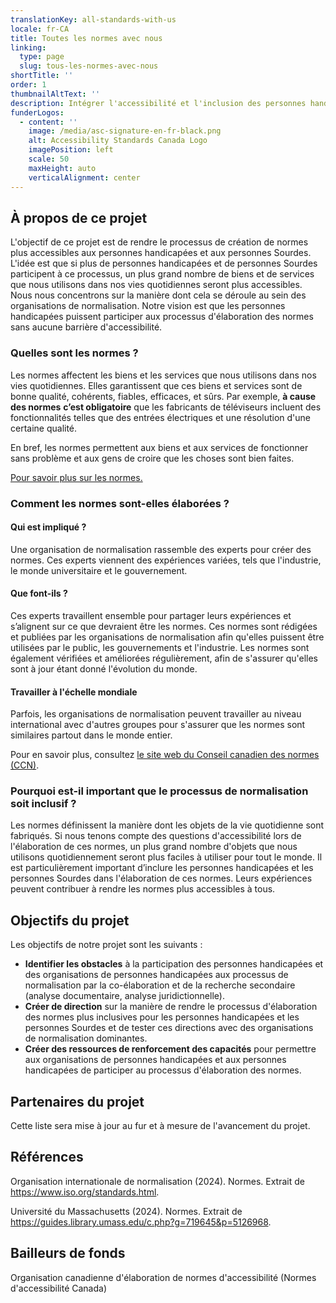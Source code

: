 ```yaml
---
translationKey: all-standards-with-us
locale: fr-CA
title: Toutes les normes avec nous
linking:
  type: page
  slug: tous-les-normes-avec-nous
shortTitle: ''
order: 1
thumbnailAltText: ''
description: Intégrer l'accessibilité et l'inclusion des personnes handicapées dans toutes les normes.
funderLogos:
  - content: ''
    image: /media/asc-signature-en-fr-black.png
    alt: Accessibility Standards Canada Logo
    imagePosition: left
    scale: 50
    maxHeight: auto
    verticalAlignment: center
---
```

## À propos de ce projet

L'objectif de ce projet est de rendre le processus de création de normes plus accessibles aux personnes handicapées et aux personnes Sourdes. L'idée est que si plus de personnes handicapées et de personnes Sourdes participent à ce processus, un plus grand nombre de biens et de services que nous utilisons dans nos vies quotidiennes seront plus accessibles. Nous nous concentrons sur la manière dont cela se déroule au sein des organisations de normalisation. Notre vision est que les personnes handicapées puissent participer aux processus d'élaboration des normes sans aucune barrière d'accessibilité.

### Quelles sont les normes ?

Les normes affectent les biens et les services que nous utilisons dans nos vies quotidiennes. Elles garantissent que ces biens et services sont de bonne qualité, cohérents, fiables, efficaces, et sûrs. Par exemple, **à cause des normes** **c’est obligatoire** que les fabricants de téléviseurs incluent des fonctionnalités telles que des entrées électriques et une résolution d'une certaine qualité.

En bref, les normes permettent aux biens et aux services de fonctionner sans problème et aux gens de croire que les choses sont bien faites.

[Pour savoir plus sur les normes.](https://youtu.be/S47SCjCYJHo?si=VY\_Y8Yv4Z4kmKDcG)

### Comment les normes sont-elles élaborées ?

#### Qui est impliqué ?

Une organisation de normalisation rassemble des experts pour créer des normes. Ces experts viennent des expériences variées, tels que l'industrie, le monde universitaire et le gouvernement.

#### Que font-ils ?

Ces experts travaillent ensemble pour partager leurs expériences et s’alignent sur ce que devraient être les normes. Ces normes sont rédigées et publiées par les organisations de normalisation afin qu'elles puissent être utilisées par le public, les gouvernements et l'industrie. Les normes sont également vérifiées et améliorées régulièrement, afin de s'assurer qu'elles sont à jour étant donné l'évolution du monde.

#### Travailler à l'échelle mondiale

Parfois, les organisations de normalisation peuvent travailler au niveau international avec d'autres groupes pour s'assurer que les normes sont similaires partout dans le monde entier.

Pour en savoir plus, consultez [le site web du Conseil canadien des normes (CCN)](https://ccn-scc.ca/normes/processus-delaboration-de-normes/elaboration-de-normes-nationales).

### Pourquoi est-il important que le processus de normalisation soit inclusif ?

Les normes définissent la manière dont les objets de la vie quotidienne sont fabriqués. Si nous tenons compte des questions d'accessibilité lors de l'élaboration de ces normes, un plus grand nombre d'objets que nous utilisons quotidiennement seront plus faciles à utiliser pour tout le monde. Il est particulièrement important d’inclure les personnes handicapées et les personnes Sourdes dans l'élaboration de ces normes. Leurs expériences peuvent contribuer à rendre les normes plus accessibles à tous.

## Objectifs du projet

Les objectifs de notre projet sont les suivants :

- **Identifier les obstacles** à la participation des personnes handicapées et des organisations de personnes handicapées aux processus de normalisation par la co-élaboration et de la recherche secondaire (analyse documentaire, analyse juridictionnelle).
- **Créer de direction** sur la manière de rendre le processus d'élaboration des normes plus inclusives pour les personnes handicapées et les personnes Sourdes et de tester ces directions avec des organisations de normalisation dominantes.
- **Créer des ressources de renforcement des capacités** pour permettre aux organisations de personnes handicapées et aux personnes handicapées de participer au processus d'élaboration des normes.

## Partenaires du projet

Cette liste sera mise à jour au fur et à mesure de l'avancement du projet.

## Références

Organisation internationale de normalisation (2024). Normes. Extrait de <https://www.iso.org/standards.html>.

Université du Massachusetts (2024). Normes. Extrait de <https://guides.library.umass.edu/c.php?g=719645&p=5126968>.

## Bailleurs de fonds

Organisation canadienne d'élaboration de normes d'accessibilité (Normes d'accessibilité Canada)
